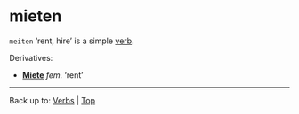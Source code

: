 # mieten

`meiten` ‘rent, hire’ is a simple [verb](../../index.md).

Derivatives:
- **[Miete](../../../nouns/m/mi/Miete.md)** *fem.* ‘rent’

----

Back up to: [Verbs](../../index.md) | [Top](../../../index.md)

